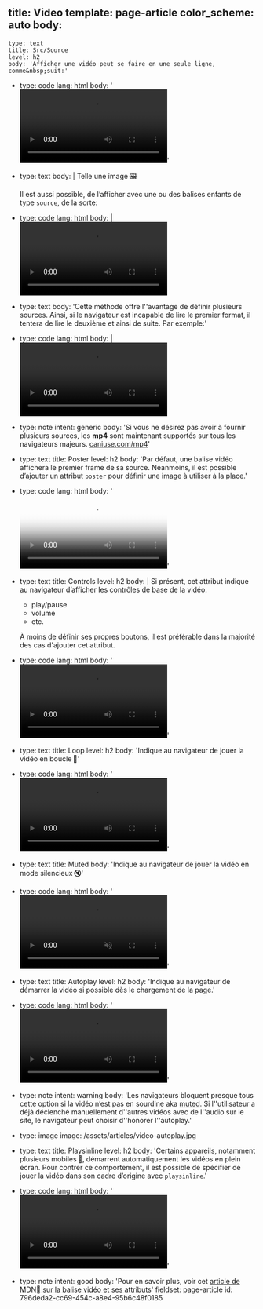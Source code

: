 title: Video
template: page-article
color_scheme: auto
body:
  -
    type: text
    title: Src/Source
    level: h2
    body: 'Afficher une vidéo peut se faire en une seule ligne, comme&nbsp;suit:'
  -
    type: code
    lang: html
    body: '<video src="video.mp4"></video>'
  -
    type: text
    body: |
      Telle une image&thinsp;🖼️
       
      Il est aussi possible, de l’afficher avec une ou des balises enfants de type `source`, de la&nbsp;sorte:
  -
    type: code
    lang: html
    body: |
      <video>
        <source src=”video.mp4”>
      </video>
  -
    type: text
    body: 'Cette méthode offre l''avantage de définir plusieurs sources. Ainsi, si le navigateur est incapable de lire le premier format, il tentera de lire le deuxième et ainsi de suite. Par&nbsp;exemple:'
  -
    type: code
    lang: html
    body: |
      <video>
        <source src=”video.mp4”>
        <source src=”video.webm”>
      </video>
  -
    type: note
    intent: generic
    body: 'Si vous ne désirez pas avoir à fournir plusieurs sources, les **mp4** sont maintenant supportés sur tous les navigateurs majeurs. [caniuse.com/mp4](https://caniuse.com/mp4)'
  -
    type: text
    title: Poster
    level: h2
    body: 'Par défaut, une balise vidéo affichera le premier frame de sa source. Néanmoins, il est possible d’ajouter un attribut `poster` pour définir une image à utiliser à la&nbsp;place.'
  -
    type: code
    lang: html
    body: '<video src="video.mp4" poster=”image.jpg”></video>'
  -
    type: text
    title: Controls
    level: h2
    body: |
      Si présent, cet attribut indique au navigateur d’afficher les contrôles de base de la vidéo. 
      
      - play/pause
      - volume
      - etc.
      
      À moins de définir ses propres boutons, il est préférable dans la majorité des cas d'ajouter cet attribut.
  -
    type: code
    lang: html
    body: '<video src="video.mp4" controls></video>'
  -
    type: text
    title: Loop
    level: h2
    body: 'Indique au navigateur de jouer la vidéo en boucle&thinsp;🔁'
  -
    type: code
    lang: html
    body: '<video src="video.mp4" loop></video>'
  -
    type: text
    title: Muted
    body: 'Indique au navigateur de jouer la vidéo en mode silencieux&thinsp;🔇'
  -
    type: code
    lang: html
    body: '<video src="video.mp4" muted></video>'
  -
    type: text
    title: Autoplay
    level: h2
    body: 'Indique au navigateur de démarrer la vidéo si possible dès le chargement de la&nbsp;page.'
  -
    type: code
    lang: html
    body: '<video src="video.mp4" autoplay></video>'
  -
    type: note
    intent: warning
    body: 'Les navigateurs bloquent presque tous cette option si la vidéo n’est pas en sourdine aka&nbsp;[muted](#muted). Si l''utilisateur a déjà déclenché manuellement d''autres vidéos avec de l''audio sur le site, le navigateur peut choisir d''honorer&nbsp;l''autoplay.'
  -
    type: image
    image: /assets/articles/video-autoplay.jpg
  -
    type: text
    title: Playsinline
    level: h2
    body: 'Certains appareils, notamment plusieurs mobiles&thinsp;📱, démarrent automatiquement les vidéos en plein écran. Pour contrer ce comportement, il est possible de spécifier de jouer la vidéo dans son cadre d’origine avec&nbsp;`playsinline`.'
  -
    type: code
    lang: html
    body: '<video src="video.mp4" playsinline></video>'
  -
    type: note
    intent: good
    body: 'Pour en savoir plus, voir cet [article de MDN🦖 sur la balise vidéo et ses&nbsp;attributs](https://developer.mozilla.org/fr/docs/Web/HTML/Element/video)'
fieldset: page-article
id: 796deda2-cc69-454c-a8e4-95b6c48f0185
